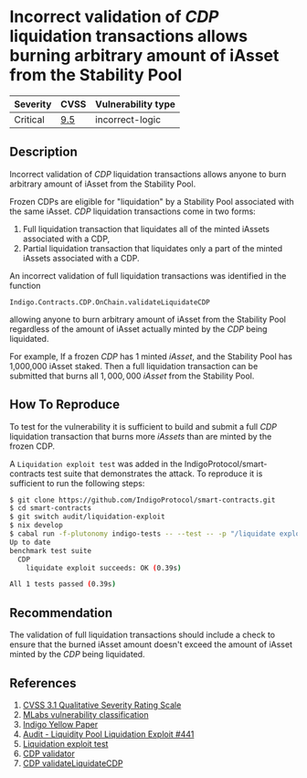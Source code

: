 # Incorrect validation of _CDP_ liquidation transactions allows burning arbitrary amount of iAsset from the Stability Pool

| Severity | CVSS | Vulnerability type |
| --- | --- | --- |
| Critical | [9.5](https://nvd.nist.gov/vuln-metrics/cvss/v3-calculator?vector=AV:N/AC:L/PR:N/UI:N/S:C/C:N/I:H/A:N/E:H/RL:O/RC:C/CR:X/IR:H/AR:M/MAV:N/MAC:L/MPR:N/MUI:N/MS:C/MC:X/MI:H/MA:X&version=3.1) | incorrect-logic |

## Description

Incorrect validation of _CDP_ liquidation transactions allows anyone to burn arbitrary amount of iAsset from the Stability Pool.

Frozen CDPs are eligible for "liquidation" by a Stability Pool associated with the same iAsset. _CDP_ liquidation transactions come in two forms:

1. Full liquidation transaction that liquidates all of the minted iAssets associated with a CDP,
2. Partial liquidation transaction that liquidates only a part of the minted iAssets associated with a CDP.

An incorrect validation of full liquidation transactions was identified in the function

```
Indigo.Contracts.CDP.OnChain.validateLiquidateCDP
```

allowing anyone to burn arbitrary amount of iAsset from the Stability Pool regardless of the amount of iAsset actually minted by the _CDP_ being liquidated.

For example, If a frozen _CDP_ has 1 minted _iAsset_, and the Stability Pool has 1,000,000 iAsset staked. Then a full liquidation transaction can be submitted that burns all $1,000,000$ _iAsset_ from the Stability Pool.

## How To Reproduce

To test for the vulnerability it is sufficient to build and submit a full _CDP_ liquidation transaction that burns more _iAssets_ than are minted by the frozen CDP.

A `Liquidation exploit test` was added in the IndigoProtocol/smart-contracts test suite that demonstrates the attack. To reproduce it is sufficient to run the following steps:

```bash
$ git clone https://github.com/IndigoProtocol/smart-contracts.git
$ cd smart-contracts
$ git switch audit/liquidation-exploit
$ nix develop
$ cabal run -f-plutonomy indigo-tests -- --test -- -p "/liquidate exploit succeeds/"
Up to date
benchmark test suite
  CDP
    liquidate exploit succeeds: OK (0.39s)

All 1 tests passed (0.39s)
```

## Recommendation

The validation of full liquidation transactions should include a check to ensure that the burned iAsset amount doesn't exceed the amount of iAsset minted by the _CDP_ being liquidated.

<!-- TODO: Add a note on the fix provided during the audit? -->

## References

1. [CVSS 3.1 Qualitative Severity Rating Scale](https://www.first.org/cvss/v3.1/specification-document)
2. [MLabs vulnerability classification](https://www.notion.so/Vulnerability-Types-ad39253c84ce443a82b835d94d765ba2)
3. [Indigo Yellow Paper](https://indigoprotocol.io/wp-content/uploads/2022/01/yellowpaper.pdf)
4. [Audit - Liquidity Pool Liquidation Exploit #441](https://github.com/IndigoProtocol/smart-contracts/pull/441)
5. [Liquidation exploit test](https://github.com/IndigoProtocol/smart-contracts/blob/audit/liquidation-exploit/tests/Spec/CDP/Benchmark.hs#L247)
6. [CDP validator](https://github.com/IndigoProtocol/smart-contracts/blob/audit/main/src/Indigo/Contracts/CDP/OnChain.hs#L657)
7. [CDP validateLiquidateCDP](https://github.com/IndigoProtocol/smart-contracts/blob/audit/main/src/Indigo/Contracts/CDP/OnChain.hs#L318)

